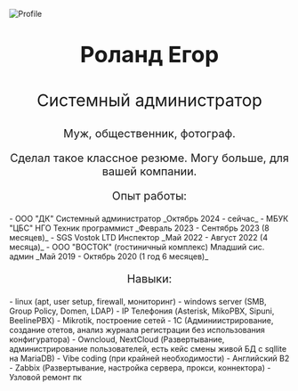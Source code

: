 ![Profile](profile.jpg)
<center> <b> <p style="font-size: 40px;"> Роланд Егор </p> </b> </center>
<center> <p style="font-size: 30px;"> Системный администратор </p> </center>
<center> <p style="font-size: 20px;"> Муж, общественник, фотограф. </p> </center>
<center> <p style="font-size: 20px;"> Сделал такое классное резюме. Могу больше, для вашей компании. </p> </center>

<center> <p style="font-size: 20px;"> Опыт работы: </p> </center>
- ООО "ДК" Системный администратор _Октябрь 2024 - сейчас_
- МБУК "ЦБС" НГО Техник программист _Февраль 2023 - Сентябрь 2023 (8 месяцев)_
- SGS Vostok LTD Инспектор _Май 2022 - Август 2022 (4 месяца)_
- ООО "ВОСТОК" (гостиничный комплекс) Младший сис. админ _Май 2019 - Октябрь 2020 (1 год 6 месяцев)_
<center> <p style="font-size: 20px;"> Навыки: </p> </center>
- linux (apt, user setup, firewall, мониторинг)
- windows server (SMB, Group Policy, Domen, LDAP)
- IP Телефония (Asterisk, MikoPBX, Sipuni, BeelinePBX)
- Mikrotik, построение сетей
- 1С (Админиистрирование, создание отетов, анализ журнала регистрации без использования конфигуратора)
- Owncloud, NextCloud (Развертывание, администрирование пользователей, есть кейс смены живой БД с sqllite на MariaDB)
- Vibe coding (при крайней необходимости)
- Английский В2
- Zabbix (Развертывание, настройка сервера, прокси, коннектора)
- Узловой ремонт пк
